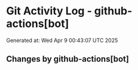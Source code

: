 # Git Activity Log - github-actions[bot]
Generated at: Wed Apr  9 00:43:07 UTC 2025
## Changes by github-actions[bot]
```diff
```
